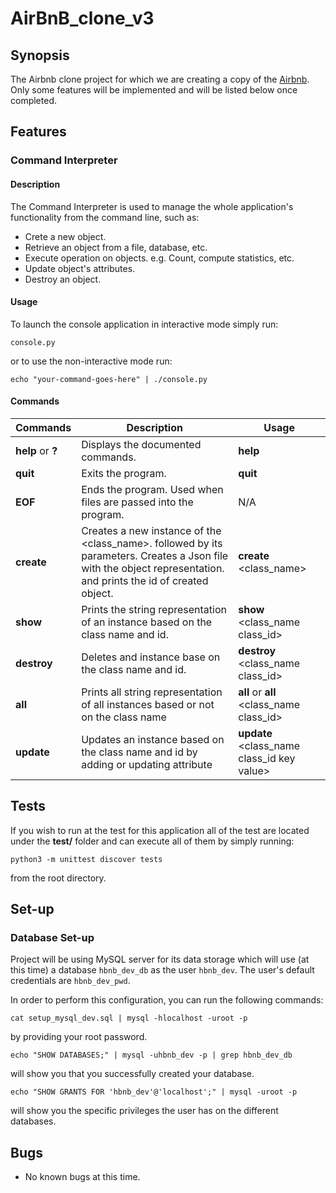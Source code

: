 # AirBnB_clone_v3

## Synopsis
The Airbnb clone project for which we are creating a copy of the [Airbnb](https://www.airbnb.com/).
Only some features will be implemented and will be listed below once completed.


## Features

### Command Interpreter

#### Description

The Command Interpreter is used to manage the whole application's functionality from the command line, such as:
+ Crete a new object.
+ Retrieve an object from a file, database, etc.
+ Execute operation on objects. e.g. Count, compute statistics, etc.
+ Update object's attributes.
+ Destroy an object.

#### Usage

To launch the console application in interactive mode simply run:

```console.py ```

or to use the non-interactive mode run:

```echo "your-command-goes-here" | ./console.py ```

#### Commands

Commands | Description | Usage
-------- | ----------- |-------- |
**help** or **?**| Displays the documented commands. | **help**
**quit**     | Exits the program. | **quit**
**EOF**      | Ends the program. Used when files are passed into the program. | N/A
**create**  | Creates a new instance of the \<class_name\>. followed by its parameters. Creates a Json file with the object representation. and prints the id of created object. | **create** \<class_name\>
**show**    | Prints the string representation of an instance based on the class name and id. | **show** \<class_name class_id\>
**destroy** | Deletes and instance base on the class name and id. | **destroy** \<class_name class_id\>
**all** | Prints all string representation of all instances based or not on the class name | **all** or **all** \<class_name class_id\>
**update** | Updates an instance based on the class name and id by adding or updating attribute | **update** \<class_name class_id key value\>

## Tests

If you wish to run at the test for this application all of the test are located
under the **test/** folder and can execute all of them by simply running:

```python3 -m unittest discover tests ```

from the root directory.

## Set-up

### Database Set-up
Project will be using MySQL server for its data storage which will use (at this time) a database `hbnb_dev_db` as the user `hbnb_dev`. The user's default credentials are `hbnb_dev_pwd`. 

In order to perform this configuration, you can run the following commands:

```cat setup_mysql_dev.sql | mysql -hlocalhost -uroot -p```

by providing your root password.

```echo "SHOW DATABASES;" | mysql -uhbnb_dev -p | grep hbnb_dev_db```

will show you that you successfully created your database.

```echo "SHOW GRANTS FOR 'hbnb_dev'@'localhost';" | mysql -uroot -p```

will show you the specific privileges the user has on the different databases.

## Bugs

+ No known bugs at this time.